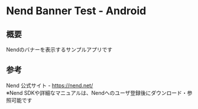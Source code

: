 # Nend Banner Test - Android

## 概要
Nendのバナーを表示するサンプルアプリです

## 参考
Nend 公式サイト - https://nend.net/  
※Nend SDKや詳細なマニュアルは、Nendへのユーザ登録後にダウンロード・参照可能です
